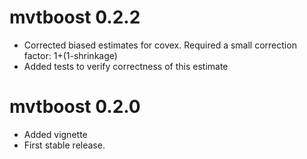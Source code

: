 # mvtboost 0.2.2
- Corrected biased estimates for covex. Required a small correction factor: 1+(1-shrinkage)
- Added tests to verify correctness of this estimate

# mvtboost 0.2.0

- Added vignette
- First stable release.